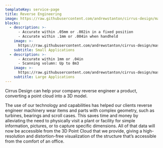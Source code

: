 ```yaml
---
templateKey: service-page
title: Reverse Engineering
image: https://raw.githubusercontent.com/andrewstanton/cirrus-design/master/src/img/content/reverse-engineer/machine.jpg
blocks:
  - description: >-
      - Accurate within .05mm or .002in in a fixed position
      - Accurate within .1mm or .004in when handheld
    image: >-
      https://raw.githubusercontent.com/andrewstanton/cirrus-design/master/src/img/content/reverse-engineer/machine.jpg
    subtitle: Small Applications
  - description: >-
      - Accurate within 1mm or .04in
      - Scanning volumn: Up to 8m3
    image: >-
      https://raw.githubusercontent.com/andrewstanton/cirrus-design/master/src/img/content/reverse-engineer/reverse-1.jpg
    subtitle: Large Applications
---
```


Cirrus Design can help your company reverse engineer a product, converting a point cloud into a 3D model.

The use of our technology and capabilities has helped our clients reverse engineer machinery wear items and parts with complex geometry, such as turbines, bearings and scroll cases. This saves time and money by alleviating the need to physically visit a plant or facility for simple information, pictures, or to capture specific dimensions. All of that data will now be accessible from the 3D Point Cloud that we provide, giving a high-resolution and distortion-free visualization of the structure that’s accessible from the comfort of an office.
